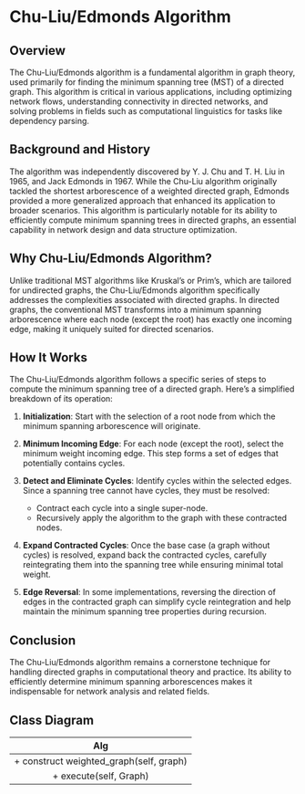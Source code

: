 # Chu-Liu/Edmonds Algorithm

## Overview

The Chu-Liu/Edmonds algorithm is a fundamental algorithm in graph theory, used primarily for finding the minimum spanning tree (MST) of a directed graph. This algorithm is critical in various applications, including optimizing network flows, understanding connectivity in directed networks, and solving problems in fields such as computational linguistics for tasks like dependency parsing.

## Background and History

The algorithm was independently discovered by Y. J. Chu and T. H. Liu in 1965, and Jack Edmonds in 1967. While the Chu-Liu algorithm originally tackled the shortest arborescence of a weighted directed graph, Edmonds provided a more generalized approach that enhanced its application to broader scenarios. This algorithm is particularly notable for its ability to efficiently compute minimum spanning trees in directed graphs, an essential capability in network design and data structure optimization.

## Why Chu-Liu/Edmonds Algorithm?

Unlike traditional MST algorithms like Kruskal’s or Prim’s, which are tailored for undirected graphs, the Chu-Liu/Edmonds algorithm specifically addresses the complexities associated with directed graphs. In directed graphs, the conventional MST transforms into a minimum spanning arborescence where each node (except the root) has exactly one incoming edge, making it uniquely suited for directed scenarios.

## How It Works

The Chu-Liu/Edmonds algorithm follows a specific series of steps to compute the minimum spanning tree of a directed graph. Here’s a simplified breakdown of its operation:

1. **Initialization**: Start with the selection of a root node from which the minimum spanning arborescence will originate.

2. **Minimum Incoming Edge**: For each node (except the root), select the minimum weight incoming edge. This step forms a set of edges that potentially contains cycles.

3. **Detect and Eliminate Cycles**: Identify cycles within the selected edges. Since a spanning tree cannot have cycles, they must be resolved:

   - Contract each cycle into a single super-node.
   - Recursively apply the algorithm to the graph with these contracted nodes.

4. **Expand Contracted Cycles**: Once the base case (a graph without cycles) is resolved, expand back the contracted cycles, carefully reintegrating them into the spanning tree while ensuring minimal total weight.

5. **Edge Reversal**: In some implementations, reversing the direction of edges in the contracted graph can simplify cycle reintegration and help maintain the minimum spanning tree properties during recursion.

## Conclusion

The Chu-Liu/Edmonds algorithm remains a cornerstone technique for handling directed graphs in computational theory and practice. Its ability to efficiently determine minimum spanning arborescences makes it indispensable for network analysis and related fields.

## Class Diagram

|                   Alg                    |
| :--------------------------------------: |
| + construct weighted_graph(self, graph) |
|          + execute(self, Graph)          |
